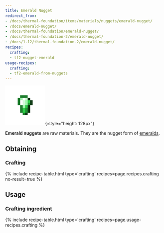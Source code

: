 ```yaml
---
title: Emerald Nugget
redirect_from:
- /docs/thermal-foundation/items/materials/nuggets/emerald-nugget/
- /docs/emerald-nugget/
- /docs/thermal-foundation/emerald-nugget/
- /docs/thermal-foundation-2/emerald-nugget/
- /docs/1.12/thermal-foundation-2/emerald-nugget/
recipes:
  crafting:
  - tf2-nugget-emerald
usage-recipes:
  crafting:
  - tf2-emerald-from-nuggets
---
```


![Emerald nugget](/assets/images/thermal-foundation-2/nugget-emerald.png){:style="height: 128px"}


**Emerald nuggets** are raw materials. They are the nugget form of
[emeralds](https://minecraft.gamepedia.com/Emerald).


Obtaining
---------

### Crafting
{% include recipe-table.html type='crafting' recipes=page.recipes.crafting no-result=true %}


Usage
-----

### Crafting ingredient
{% include recipe-table.html type='crafting' recipes=page.usage-recipes.crafting %}
